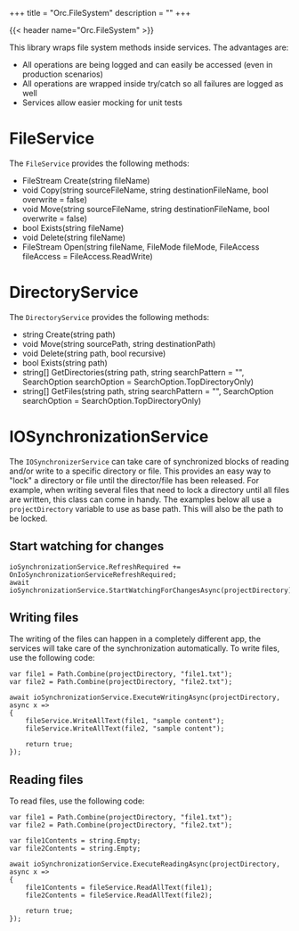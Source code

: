 +++
title = "Orc.FileSystem" 
description = ""
+++

{{< header name="Orc.FileSystem" >}}

This library wraps file system methods inside services. The advantages are:

- All operations are being logged and can easily be accessed (even in production scenarios)
- All operations are wrapped inside try/catch so all failures are logged as well
- Services allow easier mocking for unit tests

# FileService

The `FileService` provides the following methods:

- FileStream Create(string fileName)
- void Copy(string sourceFileName, string destinationFileName, bool overwrite = false)
- void Move(string sourceFileName, string destinationFileName, bool overwrite = false)
- bool Exists(string fileName)
- void Delete(string fileName)
- FileStream Open(string fileName, FileMode fileMode, FileAccess fileAccess = FileAccess.ReadWrite)

# DirectoryService

The `DirectoryService` provides the following methods:

- string Create(string path)
- void Move(string sourcePath, string destinationPath)
- void Delete(string path, bool recursive)
- bool Exists(string path)
- string[] GetDirectories(string path, string searchPattern = "", SearchOption searchOption = SearchOption.TopDirectoryOnly)
- string[] GetFiles(string path, string searchPattern = "", SearchOption searchOption = SearchOption.TopDirectoryOnly)

# IOSynchronizationService

The `IOSynchronizerService` can take care of synchronized blocks of reading and/or write to a specific directory or file. This provides an easy way to "lock" a directory or file until the director/file has been released. For example, when writing several files that need to lock a directory until all files are written, this class can come in handy. The examples below all use a `projectDirectory` variable to use as base path. This will also be the path to be locked.

## Start watching for changes

```
ioSynchronizationService.RefreshRequired += OnIoSynchronizationServiceRefreshRequired;
await ioSynchronizationService.StartWatchingForChangesAsync(projectDirectory);
```

## Writing files

The writing of the files can happen in a completely different app, the services will take care of the synchronization automatically. To write files, use the following code:

```
var file1 = Path.Combine(projectDirectory, "file1.txt");
var file2 = Path.Combine(projectDirectory, "file2.txt");

await ioSynchronizationService.ExecuteWritingAsync(projectDirectory, async x => 
{
	fileService.WriteAllText(file1, "sample content");
	fileService.WriteAllText(file2, "sample content");

	return true;
});
```

## Reading files

To read files, use the following code:

```
var file1 = Path.Combine(projectDirectory, "file1.txt");
var file2 = Path.Combine(projectDirectory, "file2.txt");

var file1Contents = string.Empty;
var file2Contents = string.Empty;

await ioSynchronizationService.ExecuteReadingAsync(projectDirectory, async x => 
{
	file1Contents = fileService.ReadAllText(file1);
	file2Contents = fileService.ReadAllText(file2);

	return true;
});
```
